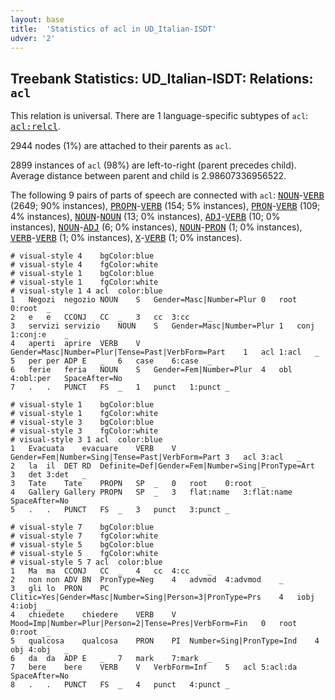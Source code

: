 ```yaml
---
layout: base
title:  'Statistics of acl in UD_Italian-ISDT'
udver: '2'
---
```


## Treebank Statistics: UD_Italian-ISDT: Relations: `acl`

This relation is universal.
There are 1 language-specific subtypes of `acl`: <tt><a href="it_isdt-dep-acl-relcl.html">acl:relcl</a></tt>.

2944 nodes (1%) are attached to their parents as `acl`.

2899 instances of `acl` (98%) are left-to-right (parent precedes child).
Average distance between parent and child is 2.98607336956522.

The following 9 pairs of parts of speech are connected with `acl`: <tt><a href="it_isdt-pos-NOUN.html">NOUN</a></tt>-<tt><a href="it_isdt-pos-VERB.html">VERB</a></tt> (2649; 90% instances), <tt><a href="it_isdt-pos-PROPN.html">PROPN</a></tt>-<tt><a href="it_isdt-pos-VERB.html">VERB</a></tt> (154; 5% instances), <tt><a href="it_isdt-pos-PRON.html">PRON</a></tt>-<tt><a href="it_isdt-pos-VERB.html">VERB</a></tt> (109; 4% instances), <tt><a href="it_isdt-pos-NOUN.html">NOUN</a></tt>-<tt><a href="it_isdt-pos-NOUN.html">NOUN</a></tt> (13; 0% instances), <tt><a href="it_isdt-pos-ADJ.html">ADJ</a></tt>-<tt><a href="it_isdt-pos-VERB.html">VERB</a></tt> (10; 0% instances), <tt><a href="it_isdt-pos-NOUN.html">NOUN</a></tt>-<tt><a href="it_isdt-pos-ADJ.html">ADJ</a></tt> (6; 0% instances), <tt><a href="it_isdt-pos-NOUN.html">NOUN</a></tt>-<tt><a href="it_isdt-pos-PRON.html">PRON</a></tt> (1; 0% instances), <tt><a href="it_isdt-pos-VERB.html">VERB</a></tt>-<tt><a href="it_isdt-pos-VERB.html">VERB</a></tt> (1; 0% instances), <tt><a href="it_isdt-pos-X.html">X</a></tt>-<tt><a href="it_isdt-pos-VERB.html">VERB</a></tt> (1; 0% instances).


~~~ conllu
# visual-style 4	bgColor:blue
# visual-style 4	fgColor:white
# visual-style 1	bgColor:blue
# visual-style 1	fgColor:white
# visual-style 1 4 acl	color:blue
1	Negozi	negozio	NOUN	S	Gender=Masc|Number=Plur	0	root	0:root	_
2	e	e	CCONJ	CC	_	3	cc	3:cc	_
3	servizi	servizio	NOUN	S	Gender=Masc|Number=Plur	1	conj	1:conj:e	_
4	aperti	aprire	VERB	V	Gender=Masc|Number=Plur|Tense=Past|VerbForm=Part	1	acl	1:acl	_
5	per	per	ADP	E	_	6	case	6:case	_
6	ferie	feria	NOUN	S	Gender=Fem|Number=Plur	4	obl	4:obl:per	SpaceAfter=No
7	.	.	PUNCT	FS	_	1	punct	1:punct	_

~~~


~~~ conllu
# visual-style 1	bgColor:blue
# visual-style 1	fgColor:white
# visual-style 3	bgColor:blue
# visual-style 3	fgColor:white
# visual-style 3 1 acl	color:blue
1	Evacuata	evacuare	VERB	V	Gender=Fem|Number=Sing|Tense=Past|VerbForm=Part	3	acl	3:acl	_
2	la	il	DET	RD	Definite=Def|Gender=Fem|Number=Sing|PronType=Art	3	det	3:det	_
3	Tate	Tate	PROPN	SP	_	0	root	0:root	_
4	Gallery	Gallery	PROPN	SP	_	3	flat:name	3:flat:name	SpaceAfter=No
5	.	.	PUNCT	FS	_	3	punct	3:punct	_

~~~


~~~ conllu
# visual-style 7	bgColor:blue
# visual-style 7	fgColor:white
# visual-style 5	bgColor:blue
# visual-style 5	fgColor:white
# visual-style 5 7 acl	color:blue
1	Ma	ma	CCONJ	CC	_	4	cc	4:cc	_
2	non	non	ADV	BN	PronType=Neg	4	advmod	4:advmod	_
3	gli	lo	PRON	PC	Clitic=Yes|Gender=Masc|Number=Sing|Person=3|PronType=Prs	4	iobj	4:iobj	_
4	chiedete	chiedere	VERB	V	Mood=Imp|Number=Plur|Person=2|Tense=Pres|VerbForm=Fin	0	root	0:root	_
5	qualcosa	qualcosa	PRON	PI	Number=Sing|PronType=Ind	4	obj	4:obj	_
6	da	da	ADP	E	_	7	mark	7:mark	_
7	bere	bere	VERB	V	VerbForm=Inf	5	acl	5:acl:da	SpaceAfter=No
8	.	.	PUNCT	FS	_	4	punct	4:punct	_

~~~


